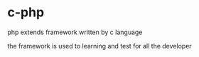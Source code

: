 # c-php
php extends framework written by c language

the framework is used to learning and test for all the developer
